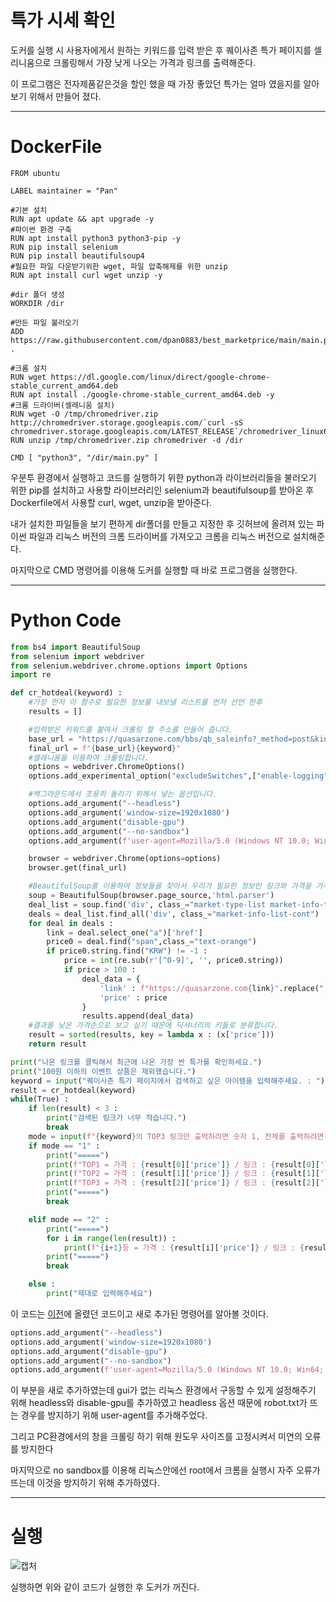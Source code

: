 # 특가 시세 확인

도커를 실행 시 사용자에게서 원하는 키워드를 입력 받은 후 퀘이사존 특가 페이지를 셀리니움으로 크롤링해서 가장 낮게 나오는 가격과 링크를 출력해준다.

이 프로그램은 전자제품같은것을 할인 했을 때 가장 좋았던 특가는 얼마 였을지를 알아보기 위해서 만들어 졌다.

---

# DockerFile

```docker
FROM ubuntu

LABEL maintainer = "Pan"

#기본 설치
RUN apt update && apt upgrade -y
#파이썬 환경 구축
RUN apt install python3 python3-pip -y
RUN pip install selenium
RUN pip install beautifulsoup4
#필요한 파일 다운받기위한 wget, 파일 압축해제를 위한 unzip
RUN apt install curl wget unzip -y

#dir 폴더 생성
WORKDIR /dir

#만든 파일 불러오기
ADD https://raw.githubusercontent.com/dpan0883/best_marketprice/main/main.py .

#크롬 설치
RUN wget https://dl.google.com/linux/direct/google-chrome-stable_current_amd64.deb
RUN apt install ./google-chrome-stable_current_amd64.deb -y
#크롬 드라이버(셀레니움 설치)
RUN wget -O /tmp/chromedriver.zip http://chromedriver.storage.googleapis.com/`curl -sS chromedriver.storage.googleapis.com/LATEST_RELEASE`/chromedriver_linux64.zip
RUN unzip /tmp/chromedriver.zip chromedriver -d /dir

CMD [ "python3", "/dir/main.py" ]
```

우분투 환경에서 실행하고 코드를 실행하기 위한 python과 라이브러리들을 불러오기 위한 pip를 설치하고 사용할 라이브러리인 selenium과 beautifulsoup를 받아온 후 Dockerfile에서 사용할 curl, wget, unzip을 받아준다.

내가 설치한 파일들을 보기 편하게 dir폴더를 만들고 지정한 후 깃허브에 올려져 있는 파이썬 파일과 리눅스 버전의 크롬 드라이버를 가져오고 크롬을 리눅스 버전으로 설치해준다.

마지막으로 CMD 명령어를 이용해 도커를 실행할 때 바로 프로그램을 실행한다.

---

# Python Code

```python
from bs4 import BeautifulSoup
from selenium import webdriver
from selenium.webdriver.chrome.options import Options
import re

def cr_hotdeal(keyword) :
    #가장 먼저 이 함수로 필요한 정보를 내보낼 리스트를 먼저 선언 한후 
    results = []

    #입력받은 키워드를 붙여서 크롤링 할 주소를 만들어 줍니다.
    base_url = "https://quasarzone.com/bbs/qb_saleinfo?_method=post&kind=subject&keyword="
    final_url = f"{base_url}{keyword}"
    #셀레니움을 이용하여 크롤링합니다.
    options = webdriver.ChromeOptions()
    options.add_experimental_option("excludeSwitches",["enable-logging"])

    #백그라운드에서 조용히 돌리기 위해서 넣는 옵션입니다.
    options.add_argument("--headless")
    options.add_argument('window-size=1920x1080')
    options.add_argument("disable-gpu")
    options.add_argument("--no-sandbox")
    options.add_argument(f'user-agent=Mozilla/5.0 (Windows NT 10.0; Win64; x64) AppleWebKit/537.36 (KHTML, like Gecko) Chrome/109.0.0.0 Safari/537.36')

    browser = webdriver.Chrome(options=options)
    browser.get(final_url)

    #BeautifulSoup를 이용하여 정보들을 찾아서 우리가 필요한 정보인 링크와 가격을 가져오고 후에 내보낼 리스트에 추가해줍니다.
    soup = BeautifulSoup(browser.page_source,'html.parser')
    deal_list = soup.find('div', class_="market-type-list market-info-type-list relative")
    deals = deal_list.find_all('div', class_="market-info-list-cont")
    for deal in deals :
        link = deal.select_one("a")['href']
        price0 = deal.find("span",class_="text-orange")
        if price0.string.find("KRW") != -1 :
            price = int(re.sub(r'[^0-9]', '', price0.string))
            if price > 100 :
                deal_data = {
                    'link' : f"https://quasarzone.com{link}".replace(","," "),
                    'price' : price
                }
                results.append(deal_data)
    #결과를 낮은 가격순으로 보고 싶기 때문에 딕셔너리의 키들로 분류합니다.
    result = sorted(results, key = lambda x : (x['price']))
    return result

print("나온 링크를 클릭해서 최근에 나온 가장 싼 특가를 확인하세요.")
print("100원 이하의 이벤트 상품은 제외했습니다.")
keyword = input("퀘이사존 특가 페이지에서 검색하고 싶은 아이템을 입력해주세요. : ")
result = cr_hotdeal(keyword)
while(True) :
    if len(result) < 3 :
        print("검색된 링크가 너무 적습니다.")
        break
    mode = input(f"{keyword}의 TOP3 링크만 출력하려면 숫자 1, 전체를 출력하려면 숫자 2를 입력해주세요. : ")
    if mode == "1" :
        print("=====")
        print(f"TOP1 = 가격 : {result[0]['price']} / 링크 : {result[0]['link']}")
        print(f"TOP2 = 가격 : {result[1]['price']} / 링크 : {result[1]['link']}")
        print(f"TOP3 = 가격 : {result[2]['price']} / 링크 : {result[2]['link']}")
        print("=====")
        break

    elif mode == "2" :
        print("=====")
        for i in range(len(result)) :
            print(f"{i+1}등 = 가격 : {result[i]['price']} / 링크 : {result[i]['link']}")
        print("=====")
        break

    else :
        print("제대로 입력해주세요")
```

이 코드는 [이전](https://github.com/dpan0883/best_marketprice)에 올렸던 코드이고 새로 추가된 명령어를 알아볼 것이다.

```python
options.add_argument("--headless")
options.add_argument('window-size=1920x1080')
options.add_argument("disable-gpu")
options.add_argument("--no-sandbox")
options.add_argument(f'user-agent=Mozilla/5.0 (Windows NT 10.0; Win64; x64) AppleWebKit/537.36 (KHTML, like Gecko) Chrome/109.0.0.0 Safari/537.36')
```

이 부분을 새로 추가하였는데 gui가 없는 리눅스 환경에서 구동할 수 있게 설정해주기 위해 headless와 disable-gpu를 추가하였고 headless 옵션 때문에 robot.txt가 뜨는 경우를 방지하기 위해 user-agent를 추가해주었다.

그리고 PC환경에서의 창을 크롤링 하기 위해 원도우 사이즈를 고정시켜서 미연의 오류를 방지한다

마지막으로 no sandbox를 이용해 리눅스안에선 root에서 크롬을 실행시 자주 오류가 뜨는데 이것을 방지하기 위해 추가하였다.

---

# 실행

![캡처](https://user-images.githubusercontent.com/50360713/218376394-80291202-0ef5-44bb-b2f2-3b4c04b8e9fc.PNG)

실행하면 위와 같이 코드가 실행한 후 도커가 꺼진다.
